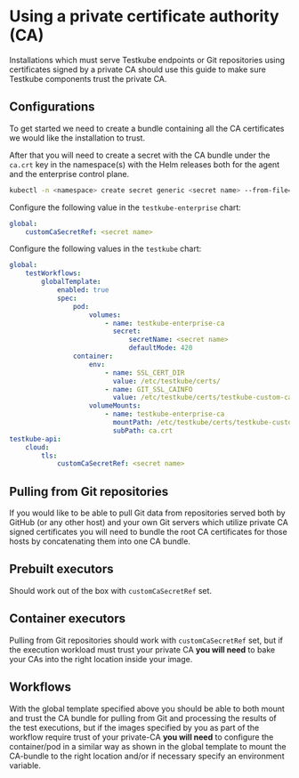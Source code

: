 # Using a private certificate authority (CA)

Installations which must serve Testkube endpoints or Git repositories using
certificates signed by a private CA should use this guide to make sure Testkube
components trust the private CA.

## Configurations

To get started we need to create a bundle containing all the CA certificates we
would like the installation to trust.

After that you will need to create a secret with the CA bundle under the
`ca.crt` key in the namespace(s) with the Helm releases both for the agent and
the enterprise control plane.

```sh
kubectl -n <namespace> create secret generic <secret name> --from-file=ca.crt=<path to the file with the ca bundle>
```

Configure the following value in the `testkube-enterprise` chart:

```yaml
global:
    customCaSecretRef: <secret name>
```

Configure the following values in the `testkube` chart:

```yaml
global:
    testWorkflows:
        globalTemplate:
            enabled: true
            spec:
                pod:
                    volumes:
                        - name: testkube-enterprise-ca
                          secret:
                              secretName: <secret name>
                              defaultMode: 420
                container:
                    env:
                        - name: SSL_CERT_DIR
                          value: /etc/testkube/certs/
                        - name: GIT_SSL_CAINFO
                          value: /etc/testkube/certs/testkube-custom-ca.pem
                    volumeMounts:
                        - name: testkube-enterprise-ca
                          mountPath: /etc/testkube/certs/testkube-custom-ca.pem
                          subPath: ca.crt
testkube-api:
    cloud:
        tls:
            customCaSecretRef: <secret name>
```

## Pulling from Git repositories

If you would like to be able to pull Git data from repositories served both by
GitHub (or any other host) and your own Git servers which utilize private CA
signed certificates you will need to bundle the root CA certificates for those
hosts by concatenating them into one CA bundle.

## Prebuilt executors

Should work out of the box with `customCaSecretRef` set.

## Container executors

Pulling from Git repositories should work with `customCaSecretRef` set, but if
the execution workload must trust your private CA **you will need** to bake your
CAs into the right location inside your image.

## Workflows

With the global template specified above you should be able to both mount and
trust the CA bundle for pulling from Git and processing the results of the test
executions, but if the images specified by you as part of the workflow require
trust of your private-CA **you will need** to configure the container/pod in a
similar way as shown in the global template to mount the CA-bundle to the right
location and/or if necessary specify an environment variable.
